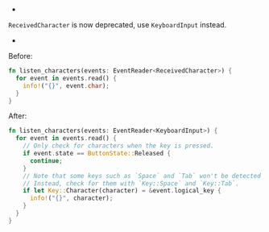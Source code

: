 - 
`ReceivedCharacter` is now deprecated, use `KeyboardInput` instead.

- 
Before:

```rust
fn listen_characters(events: EventReader<ReceivedCharacter>) {
  for event in events.read() {
    info!("{}", event.char);
  }
}
```

After:

```rust
fn listen_characters(events: EventReader<KeyboardInput>) {
  for event in events.read() {
    // Only check for characters when the key is pressed.
    if event.state == ButtonState::Released {
      continue;
    }
    // Note that some keys such as `Space` and `Tab` won't be detected as before.
    // Instead, check for them with `Key::Space` and `Key::Tab`.
    if let Key::Character(character) = &event.logical_key {
      info!("{}", character);
    }
  }
}
```
